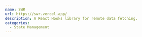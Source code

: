 ```yaml
---
name: SWR
url: https://swr.vercel.app/
description: A React Hooks library for remote data fetching.
categories:
  - State Management
---
```

